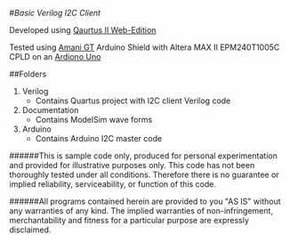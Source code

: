 #_Basic Verilog I2C Client_

Developed using [Qaurtus II Web-Edition](http://www.altera.com/products/software/quartus-ii/web-edition/qts-we-index.html) 

Tested using [Amani GT](http://www.amani64.com/hardware.htm) Arduino Shield with Altera MAX II EPM240T1005C CPLD on an [Ardiono Uno](http://arduino.cc/en/Main/arduinoBoardUno)

##Folders
1. Verilog
	* Contains Quartus project with I2C client Verilog code
2. Documentation
	* Contains ModelSim wave forms
3. Arduino
	* Contains Arduino I2C master code
	
######This is sample code only, produced for personal experimentation and provided for illustrative purposes only. This code has not been thoroughly tested under all conditions. Therefore there is no guarantee or implied reliability, serviceability, or function of this code.

######All programs contained herein are provided to you "AS IS" without any warranties of any kind. The implied warranties of non-infringement, merchantability and fitness for a particular purpose are expressly disclaimed.

